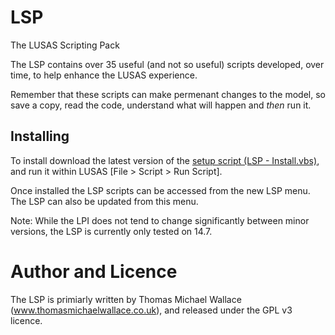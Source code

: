LSP
===
The LUSAS Scripting Pack

The LSP contains over 35 useful (and not so useful) scripts developed, over time, to help enhance the LUSAS experience.

Remember that these scripts can make permenant changes to the model, so save a copy, read the code, understand what will happen and _then_ run it.

Installing
----------

To install download the latest version of the [setup script (LSP - Install.vbs)](https://raw.github.com/thomasmichaelwallace/LSP/master/LSP%20-%20Install.vbs "Setup"), and run it within LUSAS [File > Script > Run Script].

Once installed the LSP scripts can be accessed from the new LSP menu. The LSP can also be updated from this menu.

Note: While the LPI does not tend to change significantly between minor versions, the LSP is currently only tested on 14.7.

Author and Licence
==================

The LSP is primiarly written by Thomas Michael Wallace (www.thomasmichaelwallace.co.uk), and released under the GPL v3 licence.
